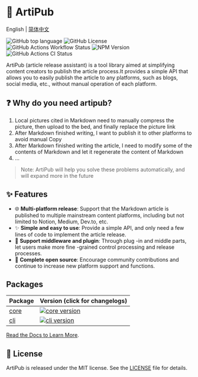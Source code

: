 # 🎉 ArtiPub

English | [简体中文](./README_zh-CN.md)

![GitHub top language](https://img.shields.io/github/languages/top/artipub/artipub)
![GitHub License](https://img.shields.io/github/license/artipub/artipub)
![GitHub Actions Workflow Status](https://img.shields.io/github/actions/workflow/status/artipub/artipub/publish.yml)
![NPM Version](https://img.shields.io/npm/v/%40artipub%2Fcore)
![GitHub Actions CI Status](https://img.shields.io/github/actions/workflow/status/artipub/artipub/ci.yml?branch=main)

ArtiPub (article release assistant) is a tool library aimed at simplifying content creators to publish the article process.It provides a simple API that allows you to easily publish the article to any platforms, such as blogs, social media, etc., without manual operation of each platform.

## ❓ Why do you need artipub?

1. Local pictures cited in Markdown need to manually compress the picture, then upload to the bed, and finally replace the picture link
2. After Markdown finished writing, I want to publish it to other platforms to avoid manual Copy
3. After Markdown finished writing the article, I need to modify some of the contents of Markdown and let it regenerate the content of Markdown
4. ...

> Note: ArtiPub will help you solve these problems automatically, and will expand more in the future

## ✨ Features

- 🌐 **Multi-platform release**: Support that the Markdown article is published to multiple mainstream content platforms, including but not limited to Notion, Medium, Dev.to, etc.
- ✨ **Simple and easy to use**: Provide a simple API, and only need a few lines of code to implement the article release.
- 🔌 **Support middleware and plugin**: Through plug -in and middle parts, let users make more fine -grained control processing and release processes.
- 📖 **Complete open source**: Encourage community contributions and continue to increase new platform support and functions.

## Packages

| Package               | Version (click for changelogs)                                                                |
| --------------------- | :-------------------------------------------------------------------------------------------- |
| [core](packages/core) | [![core version](https://img.shields.io/npm/v/%40artipub%2Fcore)](packages/core/CHANGELOG.md) |
| [cli](packages/cli)   | [![cli version](https://img.shields.io/npm/v/%40artipub%2Fcli)](packages/cli/CHANGELOG.md)    |

[Read the Docs to Learn More](https://artipub.github.io/artipub/).

## 📄 License

ArtiPub is released under the MIT license. See the [LICENSE](./LICENSE) file for details.
